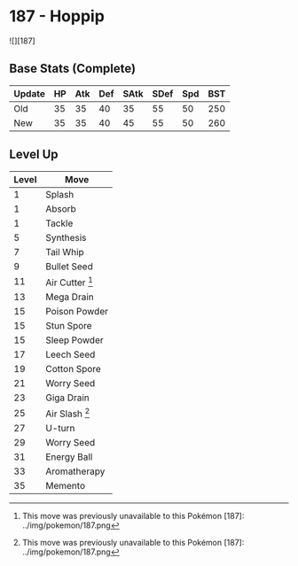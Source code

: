 # 187 - Hoppip
![][187]

## Base Stats (Complete)

Update | HP | Atk | Def | SAtk | SDef | Spd | BST
---    | ---| --- | --- | ---  | ---  | --- | ---
Old    | 35 |  35 |  40 |  35  |  55  |  50  |  250
New    | 35 |  35 |  40 |  45  |  55  |  50  |  260

## Level Up

Level | Move
---   | ---
  1   | Splash
  1   | Absorb
  1   | Tackle
  5   | Synthesis
  7   | Tail Whip
  9   | Bullet Seed
 11   | Air Cutter [^1]
 13   | Mega Drain
 15   | Poison Powder
 15   | Stun Spore
 15   | Sleep Powder
 17   | Leech Seed
 19   | Cotton Spore
 21   | Worry Seed
 23   | Giga Drain
 25   | Air Slash [^1]
 27   | U-turn
 29   | Worry Seed
 31   | Energy Ball
 33   | Aromatherapy
 35   | Memento

[^1]: This move was previously unavailable to this Pokémon
[187]: ../img/pokemon/187.png
